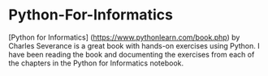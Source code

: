 # Python-For-Informatics

[Python for Informatics] (https://www.pythonlearn.com/book.php) by Charles Severance is a great book with hands-on exercises using Python. I have been reading the book and documenting the exercises from each of the chapters in the Python for Informatics notebook. 
